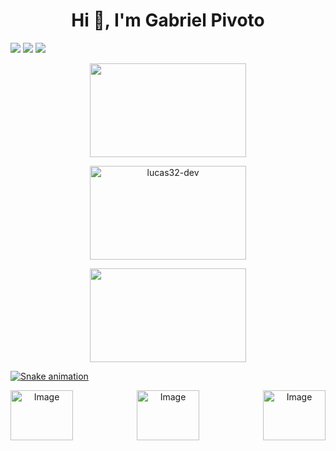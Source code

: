 <h1 align="center">Hi 👋, I'm Gabriel Pivoto</h1>
<p align="left">
<a href="https://www.linkedin.com/in/gabriel-pivoto-252027227/"><img src="https://img.shields.io/badge/LinkedIn-0077B5?style=for-the-badge&logo=linkedin&logoColor=white" /></a>
<a href="https://t.me/PivotoGabriel"><img src="https://img.shields.io/badge/Telegram-2CA5E0?style=for-the-badge&logo=telegram&logoColor=white" /></a>
<a href="mailto: gabrielspivoto@gmail.com">
<img src="https://img.shields.io/badge/Gmail-D14836?style=for-the-badge&logo=gmail&logoColor=white" />
</p>


<div align="center">
  <a href="https://github.com/gabriel-pivoto">
  
  <img height="150em" width="250em" align="center" src="https://github-readme-stats.vercel.app/api?username=gabriel-pivoto&show_icons=true&theme=dark&include_all_commits=true&count_private=true"/>

  <img  height="150em" width="250em"  align="center" src="https://github-readme-streak-stats.herokuapp.com/?user=gabriel-pivoto&theme=dark" alt="lucas32-dev" /></p>
  
  <img height="150em" width="250em"  align="center" src="https://github-readme-stats.vercel.app/api/top-langs/?username=gabriel-pivoto&layout=compact&langs_count=7&theme=dark"/>
</div>


  

![Snake animation](https://github.com/gabriel-pivoto/gabriel-pivoto/blob/output/github-contribution-grid-snake.svg)

<div align="center" style = "display: flex; justify-content: space-between; align-items: center;" >
<img src="https://user-images.githubusercontent.com/101808175/159580485-01e83ab9-f223-40ae-9599-ff5271d734b5.gif" alt="Image" height="80" width="100" >
<img src="https://user-images.githubusercontent.com/80757612/219874965-062cb734-3a6f-4b49-92af-67c2f53f9626.gif" alt="Image" height="80" width="100">
<img src="https://user-images.githubusercontent.com/80757612/219874286-ee42726c-9e48-4ec4-83b8-b18d7d7f6b59.png" alt="Image" height="80" width="100">


</div>
